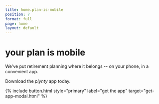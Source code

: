 ```yaml
---
title: home.plan-is-mobile
position: 7
format: full
page: home
layout: default
---
```


# your plan is mobile

We've put retirement planning where it belongs -- on your phone, in a convenient app. 

Download the *plynty* app today.

<!--{% include app-stores.html
  ioslink="https://plynty.com/ios-app"
  androidlink="https://plynty.com/android-app"
%}-->

{% include button.html style="primary" label="get the app" target="get-app-modal.html" %}
